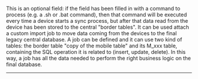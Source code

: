 This is an optional field: if the field has been filled in with a command to process (e.g. a .sh or .bat command), then that command will be executed every time a device starts a sync process, but after that data read from the device has been stored to the central "border tables".
It can be used attach a custom import job to move data coming from the devices to the final legacy central database. A job can be defined and it can use two kind of tables: the border table "copy of the mobile table" and its M_xxx table, containing the SQL operation it is related to (insert, update, delete). In this way, a job has all the data needed to perform the right business logic on the final database.



                

---


